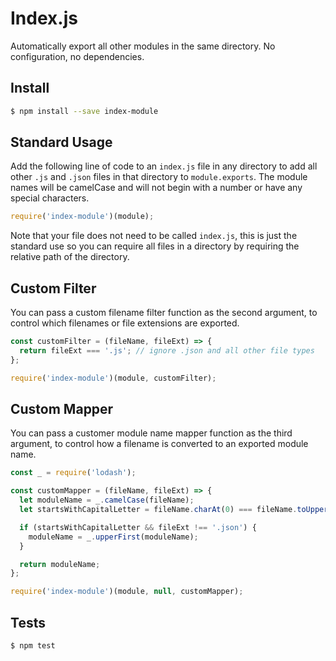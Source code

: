# Index.js
Automatically export all other modules in the same directory. No configuration, no dependencies.

## Install

```bash
$ npm install --save index-module
```

## Standard Usage

Add the following line of code to an `index.js` file in any directory to add all other `.js` and `.json` files in that directory to `module.exports`. The module names will be camelCase and will not begin with a number or have any special characters.

```js
require('index-module')(module);
```

Note that your file does not need to be called `index.js`, this is just the standard use so you can require all files in a directory by requiring the relative path of the directory.

## Custom Filter

You can pass a custom filename filter function as the second argument, to control which filenames or file extensions are exported.

```js
const customFilter = (fileName, fileExt) => {
  return fileExt === '.js'; // ignore .json and all other file types
};

require('index-module')(module, customFilter);
```

## Custom Mapper

You can pass a customer module name mapper function as the third argument, to control how a filename is converted to an exported module name.

```js
const _ = require('lodash');

const customMapper = (fileName, fileExt) => {
  let moduleName = _.camelCase(fileName);
  let startsWithCapitalLetter = fileName.charAt(0) === fileName.toUpperCase().charAt(0);

  if (startsWithCapitalLetter && fileExt !== '.json') {
    moduleName = _.upperFirst(moduleName);
  }

  return moduleName;
};

require('index-module')(module, null, customMapper);
```

## Tests

```bash
$ npm test
```
